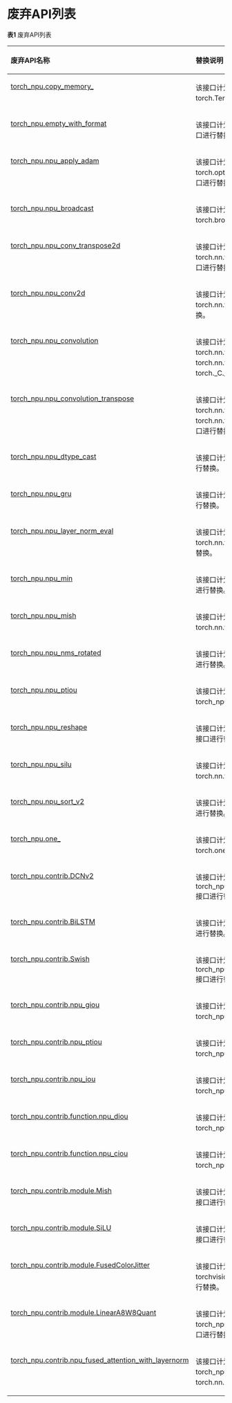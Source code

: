 # 废弃API列表

**表1** 废弃API列表

<a name="table5311174145516"></a>
<table><thead align="left"><tr id="row2311541105517"><th class="cellrowborder" valign="top" width="50%" id="mcps1.2.3.1.1"><p id="p1631184120559"><a name="p1631184120559"></a><a name="p1631184120559"></a>废弃API名称</p>
</th>
<th class="cellrowborder" valign="top" width="50%" id="mcps1.2.3.1.2"><p id="p15311104185510"><a name="p15311104185510"></a><a name="p15311104185510"></a>替换说明</p>
</th>
</tr>
</thead>
<tbody><tr id="row17311114115553"><td class="cellrowborder" valign="top" width="50%" headers="mcps1.2.3.1.1 "><p id="p153112414559"><a name="p153112414559"></a><a name="p153112414559"></a><a href="（beta）torch_npu-copy_memory_.md">torch_npu.copy_memory_</a></p>
</td>
<td class="cellrowborder" valign="top" width="50%" headers="mcps1.2.3.1.2 "><p id="p186351481316"><a name="p186351481316"></a><a name="p186351481316"></a>该接口计划废弃，可以使用torch.Tensor.copy_接口进行替换。</p>
</td>
</tr>
<tr id="row19311164145515"><td class="cellrowborder" valign="top" width="50%" headers="mcps1.2.3.1.1 "><p id="p8311124175514"><a name="p8311124175514"></a><a name="p8311124175514"></a><a href="（beta）torch_npu-empty_with_format.md">torch_npu.empty_with_format</a></p>
</td>
<td class="cellrowborder" valign="top" width="50%" headers="mcps1.2.3.1.2 "><p id="p129949526516"><a name="p129949526516"></a><a name="p129949526516"></a>该接口计划废弃，可以使用torch.empty接口进行替换。</p>
</td>
</tr>
<tr id="row18312341155517"><td class="cellrowborder" valign="top" width="50%" headers="mcps1.2.3.1.1 "><p id="p173125413551"><a name="p173125413551"></a><a name="p173125413551"></a><a href="（beta）torch_npu-npu_apply_adam.md">torch_npu.npu_apply_adam</a></p>
</td>
<td class="cellrowborder" valign="top" width="50%" headers="mcps1.2.3.1.2 "><p id="p1899612582515"><a name="p1899612582515"></a><a name="p1899612582515"></a>该接口计划废弃，可以使用torch.optim.Adam或torch.optim.adam接口进行替换。</p>
</td>
</tr>
<tr id="row7674950125010"><td class="cellrowborder" valign="top" width="50%" headers="mcps1.2.3.1.1 "><p id="p367510503501"><a name="p367510503501"></a><a name="p367510503501"></a><a href="（beta）torch_npu-npu_broadcast.md">torch_npu.npu_broadcast</a></p>
</td>
<td class="cellrowborder" valign="top" width="50%" headers="mcps1.2.3.1.2 "><p id="p121121665216"><a name="p121121665216"></a><a name="p121121665216"></a>该接口计划废弃，可以使用torch.broadcast_to接口进行替换。</p>
</td>
</tr>
<tr id="row183121141175518"><td class="cellrowborder" valign="top" width="50%" headers="mcps1.2.3.1.1 "><p id="p2031274114556"><a name="p2031274114556"></a><a name="p2031274114556"></a><a href="（beta）torch_npu-npu_conv_transpose2d.md">torch_npu.npu_conv_transpose2d</a></p>
</td>
<td class="cellrowborder" valign="top" width="50%" headers="mcps1.2.3.1.2 "><p id="p8312194165516"><a name="p8312194165516"></a><a name="p8312194165516"></a>该接口计划废弃，可以使用torch.nn.functional.conv_transpose2d接口进行替换。</p>
</td>
</tr>
<tr id="row123123412554"><td class="cellrowborder" valign="top" width="50%" headers="mcps1.2.3.1.1 "><p id="p9312104111558"><a name="p9312104111558"></a><a name="p9312104111558"></a><a href="（beta）torch_npu-npu_conv2d.md">torch_npu.npu_conv2d</a></p>
</td>
<td class="cellrowborder" valign="top" width="50%" headers="mcps1.2.3.1.2 "><p id="p1242918202521"><a name="p1242918202521"></a><a name="p1242918202521"></a>该接口计划废弃，可以使用torch.nn.functional.conv2d接口进行替换。</p>
</td>
</tr>
<tr id="row12312741155519"><td class="cellrowborder" valign="top" width="50%" headers="mcps1.2.3.1.1 "><p id="p83121841105519"><a name="p83121841105519"></a><a name="p83121841105519"></a><a href="（beta）torch_npu-npu_convolution.md">torch_npu.npu_convolution</a></p>
</td>
<td class="cellrowborder" valign="top" width="50%" headers="mcps1.2.3.1.2 "><p id="p9312041115515"><a name="p9312041115515"></a><a name="p9312041115515"></a>该接口计划废弃，可以使用torch.nn.functional.conv2d、torch.nn.functional.conv3d或torch._C._nn.slow_conv3d接口进行替换。</p>
</td>
</tr>
<tr id="row78665276418"><td class="cellrowborder" valign="top" width="50%" headers="mcps1.2.3.1.1 "><p id="p48674279413"><a name="p48674279413"></a><a name="p48674279413"></a><a href="（beta）torch_npu-npu_convolution_transpose.md">torch_npu.npu_convolution_transpose</a></p>
</td>
<td class="cellrowborder" valign="top" width="50%" headers="mcps1.2.3.1.2 "><p id="p146301141145217"><a name="p146301141145217"></a><a name="p146301141145217"></a>该接口计划废弃，可以使用torch.nn.functional.conv_transpose2d或torch.nn.functional.conv_transpose3d接口进行替换。</p>
</td>
</tr>
<tr id="row48671427164110"><td class="cellrowborder" valign="top" width="50%" headers="mcps1.2.3.1.1 "><p id="p8867627114111"><a name="p8867627114111"></a><a name="p8867627114111"></a><a href="（beta）torch_npu-npu_dtype_cast.md">torch_npu.npu_dtype_cast</a></p>
</td>
<td class="cellrowborder" valign="top" width="50%" headers="mcps1.2.3.1.2 "><p id="p15123104845216"><a name="p15123104845216"></a><a name="p15123104845216"></a>该接口计划废弃，可以使用torch.to接口进行替换。</p>
</td>
</tr>
<tr id="row186752718417"><td class="cellrowborder" valign="top" width="50%" headers="mcps1.2.3.1.1 "><p id="p4868162714410"><a name="p4868162714410"></a><a name="p4868162714410"></a><a href="（beta）torch_npu-npu_gru.md">torch_npu.npu_gru</a></p>
</td>
<td class="cellrowborder" valign="top" width="50%" headers="mcps1.2.3.1.2 "><p id="p45973015310"><a name="p45973015310"></a><a name="p45973015310"></a>该接口计划废弃，可以使用torch.gru接口进行替换。</p>
</td>
</tr>
<tr id="row6868202716414"><td class="cellrowborder" valign="top" width="50%" headers="mcps1.2.3.1.1 "><p id="p16868727194118"><a name="p16868727194118"></a><a name="p16868727194118"></a><a href="（beta）torch_npu-npu_layer_norm_eval.md">torch_npu.npu_layer_norm_eval</a></p>
</td>
<td class="cellrowborder" valign="top" width="50%" headers="mcps1.2.3.1.2 "><p id="p186842764114"><a name="p186842764114"></a><a name="p186842764114"></a>该接口计划废弃，可以使用torch.nn.functional.layer_norm接口进行替换。</p>
</td>
</tr>
<tr id="row786882717416"><td class="cellrowborder" valign="top" width="50%" headers="mcps1.2.3.1.1 "><p id="p1586882734118"><a name="p1586882734118"></a><a name="p1586882734118"></a><a href="（beta）torch_npu-npu_min.md">torch_npu.npu_min</a></p>
</td>
<td class="cellrowborder" valign="top" width="50%" headers="mcps1.2.3.1.2 "><p id="p547813112537"><a name="p547813112537"></a><a name="p547813112537"></a>该接口计划废弃，可以使用torch.min接口进行替换。</p>
</td>
</tr>
<tr id="row9330173494118"><td class="cellrowborder" valign="top" width="50%" headers="mcps1.2.3.1.1 "><p id="p933013416416"><a name="p933013416416"></a><a name="p933013416416"></a><a href="（beta）torch_npu-npu_mish.md">torch_npu.npu_mish</a></p>
</td>
<td class="cellrowborder" valign="top" width="50%" headers="mcps1.2.3.1.2 "><p id="p202681337195317"><a name="p202681337195317"></a><a name="p202681337195317"></a>该接口计划废弃，可以使用torch.nn.functional.mish接口进行替换。</p>
</td>
</tr>
<tr id="row0331103454113"><td class="cellrowborder" valign="top" width="50%" headers="mcps1.2.3.1.1 "><p id="p19331734194116"><a name="p19331734194116"></a><a name="p19331734194116"></a><a href="（beta）torch_npu-npu_nms_rotated.md">torch_npu.npu_nms_rotated</a></p>
</td>
<td class="cellrowborder" valign="top" width="50%" headers="mcps1.2.3.1.2 "><p id="p208131543205314"><a name="p208131543205314"></a><a name="p208131543205314"></a>该接口计划废弃，可以参考<a href="https://gitee.com/ascend/pytorch/blob/v2.1.0-6.0.rc1/test/network_ops/test_nms_rotated.py" target="_blank" rel="noopener noreferrer">小算子拼接方案</a>进行替换。</p>
</td>
</tr>
<tr id="row43319341418"><td class="cellrowborder" valign="top" width="50%" headers="mcps1.2.3.1.1 "><p id="p63313347411"><a name="p63313347411"></a><a name="p63313347411"></a><a href="（beta）torch_npu-npu_ptiou.md">torch_npu.npu_ptiou</a></p>
</td>
<td class="cellrowborder" valign="top" width="50%" headers="mcps1.2.3.1.2 "><p id="p143099280139"><a name="p143099280139"></a><a name="p143099280139"></a>该接口计划废弃，可以使用torch_npu.npu_iou接口进行替换。</p>
</td>
</tr>
<tr id="row333133464112"><td class="cellrowborder" valign="top" width="50%" headers="mcps1.2.3.1.1 "><p id="p1533111343412"><a name="p1533111343412"></a><a name="p1533111343412"></a><a href="（beta）torch_npu-npu_reshape.md">torch_npu.npu_reshape</a></p>
</td>
<td class="cellrowborder" valign="top" width="50%" headers="mcps1.2.3.1.2 "><p id="p11331034154114"><a name="p11331034154114"></a><a name="p11331034154114"></a>该接口计划废弃，可以使用torch.reshape接口进行替换。</p>
</td>
</tr>
<tr id="row1433223417411"><td class="cellrowborder" valign="top" width="50%" headers="mcps1.2.3.1.1 "><p id="p183324349416"><a name="p183324349416"></a><a name="p183324349416"></a><a href="（beta）torch_npu-npu_silu.md">torch_npu.npu_silu</a></p>
</td>
<td class="cellrowborder" valign="top" width="50%" headers="mcps1.2.3.1.2 "><p id="p11526133155418"><a name="p11526133155418"></a><a name="p11526133155418"></a>该接口计划废弃，可以使用torch.nn.functional.silu接口进行替换。</p>
</td>
</tr>
<tr id="row13332734114113"><td class="cellrowborder" valign="top" width="50%" headers="mcps1.2.3.1.1 "><p id="p183327342419"><a name="p183327342419"></a><a name="p183327342419"></a><a href="（beta）torch_npu-npu_sort_v2.md">torch_npu.npu_sort_v2</a></p>
</td>
<td class="cellrowborder" valign="top" width="50%" headers="mcps1.2.3.1.2 "><p id="p128654045419"><a name="p128654045419"></a><a name="p128654045419"></a>该接口计划废弃，可以使用torch.sort接口进行替换。</p>
</td>
</tr>
<tr id="row533243424115"><td class="cellrowborder" valign="top" width="50%" headers="mcps1.2.3.1.1 "><p id="p183321434184119"><a name="p183321434184119"></a><a name="p183321434184119"></a><a href="（beta）torch_npu-one_.md">torch_npu.one_</a></p>
</td>
<td class="cellrowborder" valign="top" width="50%" headers="mcps1.2.3.1.2 "><p id="p1533283474110"><a name="p1533283474110"></a><a name="p1533283474110"></a>该接口计划废弃，可以使用torch.fill_或torch.ones_like接口进行替换。</p>
</td>
</tr>
<tr id="row14332534124118"><td class="cellrowborder" valign="top" width="50%" headers="mcps1.2.3.1.1 "><p id="p9332173420417"><a name="p9332173420417"></a><a name="p9332173420417"></a><a href="（beta）torch_npu-contrib-DCNv2.md">torch_npu.contrib.DCNv2</a></p>
</td>
<td class="cellrowborder" valign="top" width="50%" headers="mcps1.2.3.1.2 "><p id="p16651085550"><a name="p16651085550"></a><a name="p16651085550"></a>该接口计划废弃，可以使用torch_npu.contrib.ModulationDeformCon接口进行替换。</p>
</td>
</tr>
<tr id="row2333123474117"><td class="cellrowborder" valign="top" width="50%" headers="mcps1.2.3.1.1 "><p id="p733363404114"><a name="p733363404114"></a><a name="p733363404114"></a><a href="（beta）torch_npu-contrib-BiLSTM.md">torch_npu.contrib.BiLSTM</a></p>
</td>
<td class="cellrowborder" valign="top" width="50%" headers="mcps1.2.3.1.2 "><p id="p191653147552"><a name="p191653147552"></a><a name="p191653147552"></a>该接口计划废弃，可以参考<a href="https://gitee.com/ascend/ModelZoo-PyTorch/blob/732cb7fc5ab59249ae62a905c0d43400a8250da7/PyTorch/contrib/audio/deepspeech/deepspeech_pytorch/bidirectional_lstm.py#L18" target="_blank" rel="noopener noreferrer">小算子拼接方案</a>进行替换。</p>
</td>
</tr>
<tr id="row1846663914412"><td class="cellrowborder" valign="top" width="50%" headers="mcps1.2.3.1.1 "><p id="p15466439164114"><a name="p15466439164114"></a><a name="p15466439164114"></a><a href="（beta）torch_npu-contrib-Swish.md">torch_npu.contrib.Swish</a></p>
</td>
<td class="cellrowborder" valign="top" width="50%" headers="mcps1.2.3.1.2 "><p id="p74504207559"><a name="p74504207559"></a><a name="p74504207559"></a>该接口计划废弃，可以使用torch_npu.contrib.ModulationDeformCon接口进行替换。</p>
</td>
</tr>
<tr id="row13466103954110"><td class="cellrowborder" valign="top" width="50%" headers="mcps1.2.3.1.1 "><p id="p5467143917412"><a name="p5467143917412"></a><a name="p5467143917412"></a><a href="（beta）torch_npu-contrib-npu_giou.md">torch_npu.contrib.npu_giou</a></p>
</td>
<td class="cellrowborder" valign="top" width="50%" headers="mcps1.2.3.1.2 "><p id="p3480527105515"><a name="p3480527105515"></a><a name="p3480527105515"></a>该接口计划废弃，可以使用torch_npu.npu_giou接口进行替换。</p>
</td>
</tr>
<tr id="row746723920415"><td class="cellrowborder" valign="top" width="50%" headers="mcps1.2.3.1.1 "><p id="p104671339184114"><a name="p104671339184114"></a><a name="p104671339184114"></a><a href="（beta）torch_npu-contrib-npu_ptiou.md">torch_npu.contrib.npu_ptiou</a></p>
</td>
<td class="cellrowborder" valign="top" width="50%" headers="mcps1.2.3.1.2 "><p id="p119998332552"><a name="p119998332552"></a><a name="p119998332552"></a>该接口计划废弃，可以使用torch_npu.npu_iou接口进行替换。</p>
</td>
</tr>
<tr id="row9467103913412"><td class="cellrowborder" valign="top" width="50%" headers="mcps1.2.3.1.1 "><p id="p1946712394415"><a name="p1946712394415"></a><a name="p1946712394415"></a><a href="（beta）torch_npu-contrib-npu_iou.md">torch_npu.contrib.npu_iou</a></p>
</td>
<td class="cellrowborder" valign="top" width="50%" headers="mcps1.2.3.1.2 "><p id="p1261323935510"><a name="p1261323935510"></a><a name="p1261323935510"></a>该接口计划废弃，可以使用torch_npu.npu_iou接口进行替换。</p>
</td>
</tr>
<tr id="row174671139164110"><td class="cellrowborder" valign="top" width="50%" headers="mcps1.2.3.1.1 "><p id="p84677395415"><a name="p84677395415"></a><a name="p84677395415"></a><a href="（beta）torch_npu-contrib-function-npu_diou.md">torch_npu.contrib.function.npu_diou</a></p>
</td>
<td class="cellrowborder" valign="top" width="50%" headers="mcps1.2.3.1.2 "><p id="p3545164812557"><a name="p3545164812557"></a><a name="p3545164812557"></a>该接口计划废弃，可以使用torch_npu.npu_diou接口进行替换。</p>
</td>
</tr>
<tr id="row13467173915415"><td class="cellrowborder" valign="top" width="50%" headers="mcps1.2.3.1.1 "><p id="p24671739124114"><a name="p24671739124114"></a><a name="p24671739124114"></a><a href="（beta）torch_npu-contrib-function-npu_ciou.md">torch_npu.contrib.function.npu_ciou</a></p>
</td>
<td class="cellrowborder" valign="top" width="50%" headers="mcps1.2.3.1.2 "><p id="p1561015645519"><a name="p1561015645519"></a><a name="p1561015645519"></a>该接口计划废弃，可以使用torch_npu.npu_ciou接口进行替换。</p>
</td>
</tr>
<tr id="row046716399413"><td class="cellrowborder" valign="top" width="50%" headers="mcps1.2.3.1.1 "><p id="p164671839164116"><a name="p164671839164116"></a><a name="p164671839164116"></a><a href="（beta）torch_npu-contrib-module-Mish.md">torch_npu.contrib.module.Mish</a></p>
</td>
<td class="cellrowborder" valign="top" width="50%" headers="mcps1.2.3.1.2 "><p id="p763677195619"><a name="p763677195619"></a><a name="p763677195619"></a>该接口计划废弃，可以使用torch.nn.Mish接口进行替换。</p>
</td>
</tr>
<tr id="row124676390414"><td class="cellrowborder" valign="top" width="50%" headers="mcps1.2.3.1.1 "><p id="p7467539124114"><a name="p7467539124114"></a><a name="p7467539124114"></a><a href="（beta）torch_npu-contrib-module-SiLU.md">torch_npu.contrib.module.SiLU</a></p>
</td>
<td class="cellrowborder" valign="top" width="50%" headers="mcps1.2.3.1.2 "><p id="p10467103919418"><a name="p10467103919418"></a><a name="p10467103919418"></a>该接口计划废弃，可以使用torch.nn.SiLU接口进行替换。</p>
</td>
</tr>
<tr id="row11468103954112"><td class="cellrowborder" valign="top" width="50%" headers="mcps1.2.3.1.1 "><p id="p154681639164115"><a name="p154681639164115"></a><a name="p154681639164115"></a><a href="（beta）torch_npu-contrib-module-FusedColorJitter.md">torch_npu.contrib.module.FusedColorJitter</a></p>
</td>
<td class="cellrowborder" valign="top" width="50%" headers="mcps1.2.3.1.2 "><p id="p918621912569"><a name="p918621912569"></a><a name="p918621912569"></a>该接口计划废弃，可以使用torchvision.transforms.ColorJitter接口进行替换。</p>
</td>
</tr>
<tr id="row44381047182110"><td class="cellrowborder" valign="top" width="50%" headers="mcps1.2.3.1.1 "><p id="p147111718151717"><a name="p147111718151717"></a><a name="p147111718151717"></a><a href="torch_npu-contrib-module-LinearA8W8Quant.md">torch_npu.contrib.module.LinearA8W8Quant</a></p>
</td>
<td class="cellrowborder" valign="top" width="50%" headers="mcps1.2.3.1.2 "><p id="p12865714111912"><a name="p12865714111912"></a><a name="p12865714111912"></a>该接口计划废弃，可以使用torch_npu.contrib.module.LinearQuant接口进行替换。</p>
</td>
</tr>
<tr id="row1597725217179"><td class="cellrowborder" valign="top" width="50%" headers="mcps1.2.3.1.1 "><p id="p11977252111717"><a name="p11977252111717"></a><a name="p11977252111717"></a><a href="（beta）torch_npu-contrib-npu_fused_attention_with_layernorm.md">torch_npu.contrib.npu_fused_attention_with_layernorm</a></p>
</td>
<td class="cellrowborder" valign="top" width="50%" headers="mcps1.2.3.1.2 "><p id="p169771352131719"><a name="p169771352131719"></a><a name="p169771352131719"></a>该接口计划废弃，可以使用torch_npu.npu_fusion_attention与torch.nn.LayerNorm接口进行替换。</p>
</td>
</tr>
</tbody>
</table>

